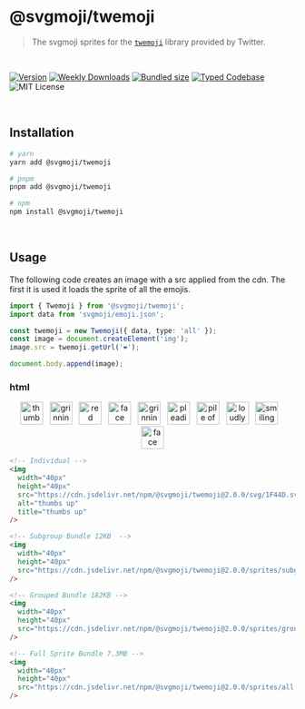 # @svgmoji/twemoji

> The svgmoji sprites for the [`twemoji`](https://github.com/twitter/twemoji) library provided by Twitter.

<br />

[![Version][version]][npm] [![Weekly Downloads][downloads-badge]][npm] [![Bundled size][size-badge]][size] [![Typed Codebase][typescript]](./src/index.ts) ![MIT License][license]

[version]: https://flat.badgen.net/npm/v/@svgmoji/twemoji
[npm]: https://npmjs.com/package/@svgmoji/twemoji
[license]: https://flat.badgen.net/badge/license/MIT/purple
[size]: https://bundlephobia.com/result?p=@svgmoji/twemoji
[size-badge]: https://flat.badgen.net/bundlephobia/minzip/@svgmoji/twemoji
[typescript]: https://flat.badgen.net/badge/icon/TypeScript?icon=typescript&label
[downloads-badge]: https://badgen.net/npm/dw/@svgmoji/twemoji/red?icon=npm

<br />

## Installation

```bash
# yarn
yarn add @svgmoji/twemoji

# pnpm
pnpm add @svgmoji/twemoji

# npm
npm install @svgmoji/twemoji
```

<br />

## Usage

The following code creates an image with a src applied from the cdn. The first it is used it loads the sprite of all the emojis.

```ts
import { Twemoji } from '@svgmoji/twemoji';
import data from 'svgmoji/emoji.json';

const twemoji = new Twemoji({ data, type: 'all' });
const image = document.createElement('img');
image.src = twemoji.getUrl('❤️');

document.body.append(image);
```

### html

<p align="center">
  <a href="#"><img width="40px" height="40px" src="https://cdn.jsdelivr.net/npm/@svgmoji/twemoji@2.0.0/svg/1F44D.svg" alt="thumbs up" title="thumbs up" /></a>&nbsp;&nbsp;&nbsp;<a href="#"><img width="40px" height="40px" src="https://cdn.jsdelivr.net/npm/@svgmoji/twemoji@2.0.0/svg/1F600.svg" alt="grinning" title="grinning" /></a>&nbsp;&nbsp;&nbsp;<a href="#"><img width="40px" height="40px" src="https://cdn.jsdelivr.net/npm/@svgmoji/twemoji@2.0.0/svg/2764.svg" alt="red heart" title="red heart" /></a>&nbsp;&nbsp;&nbsp;<a href="#"><img width="40px" height="40px" src="https://cdn.jsdelivr.net/npm/@svgmoji/twemoji@2.0.0/svg/1F602.svg" alt="face with tears of joy" title="face with tears of joy" /></a>&nbsp;&nbsp;&nbsp;<a href="#"><img width="40px" height="40px" src="https://cdn.jsdelivr.net/npm/@svgmoji/twemoji@2.0.0/svg/1F605.svg" alt="grinning face with sweat" title="grinning face with sweat" /></a>&nbsp;&nbsp;&nbsp;<a href="#"><img width="40px" height="40px" src="https://cdn.jsdelivr.net/npm/@svgmoji/twemoji@2.0.0/svg/1F97A.svg" alt="pleading face" title="pleading face" /></a>&nbsp;&nbsp;&nbsp;<a href="#"><img width="40px" height="40px" src="https://cdn.jsdelivr.net/npm/@svgmoji/twemoji@2.0.0/svg/1F4A9.svg" alt="pile of poo" title="pile of poo" /></a>&nbsp;&nbsp;&nbsp;<a href="#"><img width="40px" height="40px" src="https://cdn.jsdelivr.net/npm/@svgmoji/twemoji@2.0.0/svg/1F62D.svg" alt="loudly crying face" title="loudly crying face" /></a>&nbsp;&nbsp;&nbsp;<a href="#"><img width="40px" height="40px" src="https://cdn.jsdelivr.net/npm/@svgmoji/twemoji@2.0.0/svg/1F60E.svg" alt="smiling face with sunglasses" title="smiling face with sunglasses" /></a>&nbsp;&nbsp;&nbsp;<a href="#"><img width="40px" height="40px" src="https://cdn.jsdelivr.net/npm/@svgmoji/twemoji@2.0.0/svg/1F631.svg" alt="face screaming in fear" title="face screaming in fear" /></a>
</p>

```html
<!-- Individual -->
<img
  width="40px"
  height="40px"
  src="https://cdn.jsdelivr.net/npm/@svgmoji/twemoji@2.0.0/svg/1F44D.svg"
  alt="thumbs up"
  title="thumbs up"
/>

<!-- Subgroup Bundle 12KB  -->
<img
  width="40px"
  height="40px"
  src="https://cdn.jsdelivr.net/npm/@svgmoji/twemoji@2.0.0/sprites/subgroups/face-affection.svg#1F385"
/>

<!-- Grouped Bundle 182KB -->
<img
  width="40px"
  height="40px"
  src="https://cdn.jsdelivr.net/npm/@svgmoji/twemoji@2.0.0/sprites/group/smileys-emotion.svg#1F441-FE0F-200D-1F5E8-FE0F"
/>

<!-- Full Sprite Bundle 7.3MB -->
<img
  width="40px"
  height="40px"
  src="https://cdn.jsdelivr.net/npm/@svgmoji/twemoji@2.0.0/sprites/all.svg#1F441-FE0F-200D-1F5E8-FE0F"
/>
```
